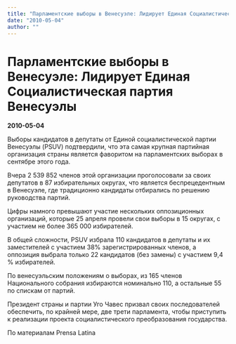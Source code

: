 ```yaml
---
title: "Парламентские выборы в Венесуэле: Лидирует Единая Социалистическая партия Венесуэлы"
date: "2010-05-04"
author: ""
---
```


# Парламентские выборы в Венесуэле: Лидирует Единая Социалистическая партия Венесуэлы

**2010-05-04** 

Выборы кандидатов в депутаты от Единой социалистической партии Венесуэлы (PSUV) подтвердили, что эта самая крупная партийная организация страны является фаворитом на парламентских выборах в сентябре этого года.

Вчера 2 539 852 членов этой организации проголосовали за своих депутатов в 87 избирательных округах, что является беспрецедентным в Венесуэле, где традиционно кандидаты отбирались по решению руководства партий.

Цифры намного превышают участие нескольких оппозиционных организаций, которые 25 апреля провели свои выборы в 15 округах, с участием не более 365 000 избирателей.

В общей сложности, PSUV избрала 110 кандидатов в депутаты и их заместителей с участием 38% зарегистрированных членов, а оппозиция выбрала только 22 кандидатов (без замены) с участием 9,4 % избирателей.

По венесуэльским положениям о выборах, из 165 членов Национального собрания избираются номинально 110, а остальные 55 по спискам от партий.

Президент страны и партии Уго Чавес призвал своих последователей обеспечить, по крайней мере, две трети парламента, чтобы приступить к реализации проекта социалистического преобразования государства.

По материалам Prensa Latina